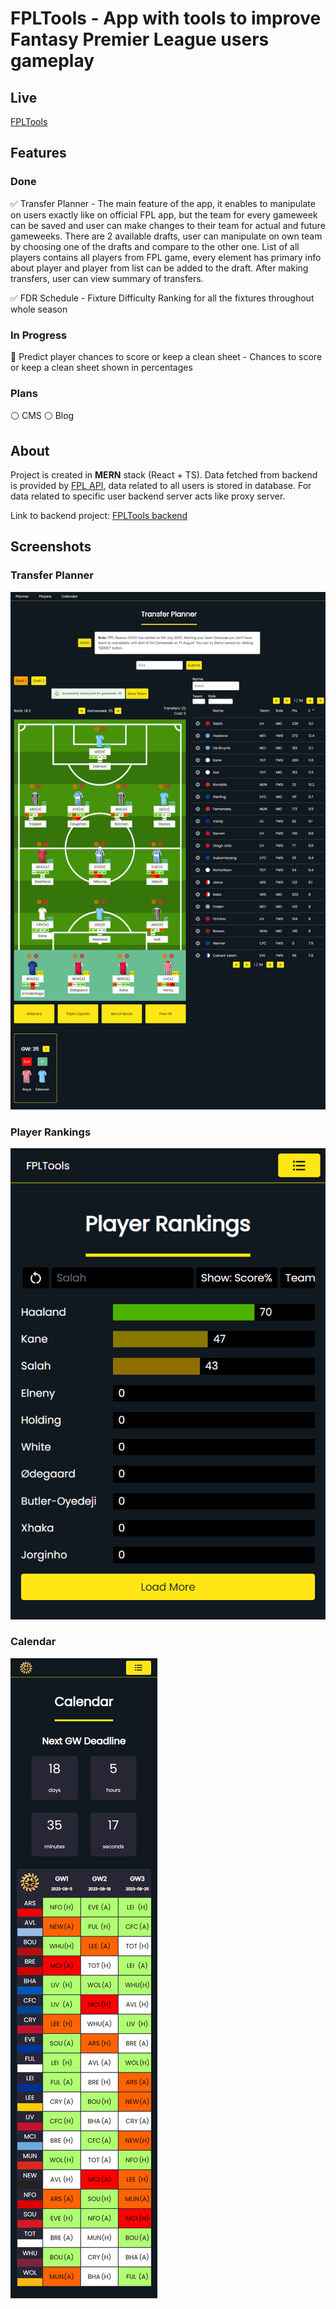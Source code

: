 # **FPLTools** - App with tools to improve Fantasy Premier League users gameplay

## Live

[FPLTools](https://fpltools.onrender.com)

## Features

### Done

:white_check_mark: Transfer Planner - The main feature of the app, it enables to manipulate on users exactly like on official FPL app, but the team for every gameweek can be saved and user can make changes to their team for actual and future gameweeks. There are 2 available drafts, user can manipulate on own team by choosing one of the drafts and compare to the other one. List of all players contains all players from FPL game, every element has primary info about player and player from list can be added to the draft. After making transfers, user can view summary of transfers.

:white_check_mark: FDR Schedule - Fixture Difficulty Ranking for all the fixtures throughout whole season

### In Progress

:large_orange_diamond: Predict player chances to score or keep a clean sheet - Chances to score or keep a clean sheet shown in percentages<br>

### Plans

:white_circle: CMS
:white_circle: Blog

## About

Project is created in **MERN** stack (React + TS). Data fetched from backend is provided by [FPL API](https://fantasy.premierleague.com/api/bootstrap-static/), data related to all users is stored in database. For data related to specific user backend server acts like proxy server.

Link to backend project: [FPLTools backend](https://github.com/FPLTomeczek/BackendFPLToolsV2)

## Screenshots

### Transfer Planner

![Transfer-Planner](./assets/images/readme/tf.png)<br/>

### Player Rankings

![Player-Rankings](./assets/images/readme/player-rankings.png)<br/>

### Calendar

![FDR-Schedule](./assets/images/readme/calendar.png)<br/>
